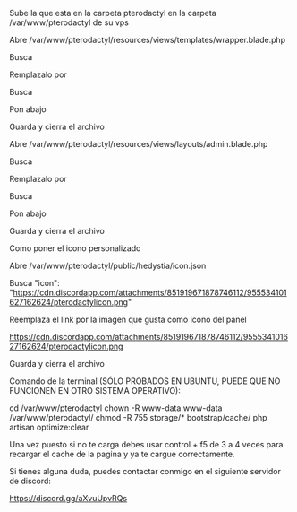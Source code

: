 Sube la que esta en la carpeta pterodactyl en la carpeta /var/www/pterodactyl de su vps

Abre /var/www/pterodactyl/resources/views/templates/wrapper.blade.php

Busca

<link rel="apple-touch-icon" sizes="180x180" href="/favicons/apple-touch-icon.png">
<link rel="icon" type="image/png" href="/favicons/favicon-32x32.png" sizes="32x32">
<link rel="icon" type="image/png" href="/favicons/favicon-16x16.png" sizes="16x16">
<link rel="manifest" href="/favicons/manifest.json">
<link rel="mask-icon" href="/favicons/safari-pinned-tab.svg" color="#bc6e3c">
<link rel="shortcut icon" href="/favicons/favicon.ico">

Remplazalo por

<link rel="manifest" href="/favicons/manifest.json">
<link rel="icon" type="image/png" id="hedystiaimage" href="#">
<link rel="mask-icon" href="/favicons/safari-pinned-tab.svg" color="#bc6e3c">

Busca

</head>

Pon abajo

<script type="text/javascript">
        fetch('/hedystia/icon.json')
        .then(response => response.json())
        .then(data => {
                document.getElementById('hedystiaimage').href=data.icon;
        });
    </script>

Guarda y cierra el archivo

Abre /var/www/pterodactyl/resources/views/layouts/admin.blade.php

Busca

<link rel="apple-touch-icon" sizes="180x180" href="/favicons/apple-touch-icon.png">
<link rel="icon" type="image/png" href="/favicons/favicon-32x32.png" sizes="32x32">
<link rel="icon" type="image/png" href="/favicons/favicon-16x16.png" sizes="16x16">
<link rel="manifest" href="/favicons/manifest.json">
<link rel="mask-icon" href="/favicons/safari-pinned-tab.svg" color="#bc6e3c">
<link rel="shortcut icon" href="/favicons/favicon.ico">

Remplazalo por

<link rel="manifest" href="/favicons/manifest.json">
<link rel="mask-icon" href="/favicons/safari-pinned-tab.svg" color="#bc6e3c">
<link rel="icon" type="image/png" id="hedystiaimage" href="#">

Busca

</head>

Pon abajo

<script type="text/javascript">
        fetch('/hedystia/icon.json')
        .then(response => response.json())
        .then(data => {
                document.getElementById('hedystiaimage').href=data.icon;
        });
    </script>

Guarda y cierra el archivo

Como poner el icono personalizado

Abre /var/www/pterodactyl/public/hedystia/icon.json

Busca
"icon": "https://cdn.discordapp.com/attachments/851919671878746112/955534101627162624/pterodactylicon.png"

Reemplaza el link por la imagen que gusta como icono del panel

https://cdn.discordapp.com/attachments/851919671878746112/955534101627162624/pterodactylicon.png

Guarda y cierra el archivo

Comando de la terminal (SÓLO PROBADOS EN UBUNTU, PUEDE QUE NO FUNCIONEN EN OTRO SISTEMA OPERATIVO):

cd /var/www/pterodactyl
chown -R www-data:www-data /var/www/pterodactyl/
chmod -R 755 storage/* bootstrap/cache/
php artisan optimize:clear

Una vez puesto si no te carga debes usar control + f5 de 3 a 4 veces para recargar el cache de la pagina y ya te cargue correctamente.

Si tienes alguna duda, puedes contactar conmigo en el siguiente servidor de discord:

https://discord.gg/aXvuUpvRQs
